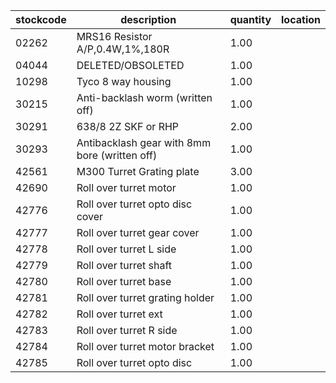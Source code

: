 |stockcode|description|quantity|location|
|---------|-----------|--------|--------|
|02262|MRS16 Resistor A/P,0.4W,1%,180R|1.00||
|04044|DELETED/OBSOLETED|1.00||
|10298|Tyco 8 way housing|1.00||
|30215|Anti-backlash worm (written off)|1.00||
|30291|638/8 2Z   SKF or RHP|2.00||
|30293|Antibacklash gear with 8mm bore (written off)|1.00||
|42561|M300 Turret Grating plate|3.00||
|42690|Roll over turret motor|1.00||
|42776|Roll over turret opto disc cover|1.00||
|42777|Roll over turret gear cover|1.00||
|42778|Roll over turret L side|1.00||
|42779|Roll over turret shaft|1.00||
|42780|Roll over turret base|1.00||
|42781|Roll over turret grating holder|1.00||
|42782|Roll over turret ext|1.00||
|42783|Roll over turret R side|1.00||
|42784|Roll over turret motor bracket|1.00||
|42785|Roll over turret opto disc|1.00||
